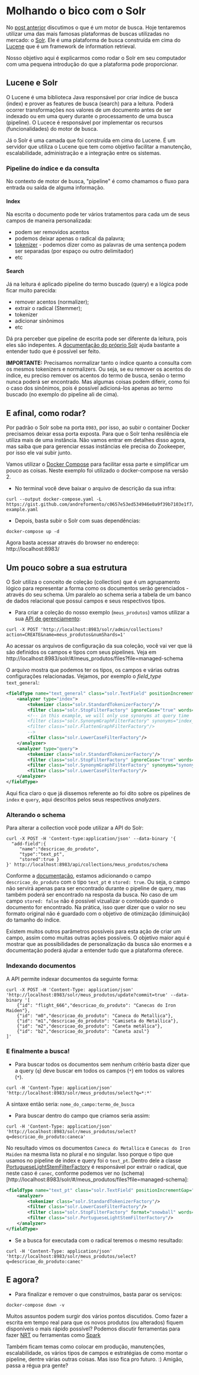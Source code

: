 # Molhando o bico com o Solr

No [post anterior](https://medium.com/butech-co/um-gole-de-m%C3%A1quinas-de-busca-fa41b7d577c6) discutimos o que é um motor de busca.
Hoje tentaremos utilizar uma das mais famosas plataformas de buscas utilizadas no mercado: o [Solr](https://lucene.apache.org/solr/).
Ele é uma plataforma de busca construída em cima do [Lucene](https://lucene.apache.org/) que é um framework de information retrieval.

Nosso objetivo aqui é explicarmos como rodar o Solr em seu computador com uma pequena introdução do que a plataforma pode proporcionar.

## Lucene e Solr

O Lucene é uma biblioteca Java responsável por criar índice de busca (index) e prover as features de busca (search) para a leitura.
Poderá ocorrer transformações nos valores de um documento antes de ser indexado ou em uma query durante o processamento de uma busca (pipeline).
O Lucece é responsável por implementar os recursos (funcionalidades) do motor de busca.

Já o Solr é uma camada que foi construída em cima do Lucene.
É um servidor que utiliza o Lucene que tem como objetivo facilitar a manutenção, escalabilidade, administração e a integração entre os sistemas.

### Pipeline do índice e da consulta

No contexto de motor de busca, "pipeline" é como chamamos o fluxo para entrada ou saída de alguma informação.

#### Index

Na escrita o documento pode ter vários tratamentos para cada um de seus campos de maneira personalizada:
- podem ser removidos acentos
- podemos deixar apenas o radical da palavra;
- [tokenizer](https://lucene.apache.org/solr/guide/8_5/about-tokenizers.html) - podemos dizer como as palavras de uma sentença podem ser separadas (por espaço ou outro delimitador)
- etc


#### Search

Já na leitura é aplicado pipeline do termo buscado (query) e a lógica pode ficar muito parecida:
- remover acentos (normalizer);
- extrair o radical (Stemmer);
- tokenizer
- adicionar sinônimos
- etc

Dá pra perceber que pipeline de escrita pode ser diferente da leitura, pois eles são indepentes.
A [documentação do próprio Solr](https://lucene.apache.org/solr/guide/8_5/field-type-definitions-and-properties.html#field-type-definitions-in-schema-xml) ajuda bastante a entender tudo que é possível ser feito.

**IMPORTANTE:** Precisamos normalizar tanto o índice quanto a consulta com os mesmos tokenizers e normalizers.
Ou seja, se eu remover os acentos do índice, eu preciso remover os acentos do termo de busca, senão o termo nunca poderá ser encontrado.
Mas algumas coisas podem diferir, como foi o caso dos sinônimos, pois é possível adicioná-los apenas ao termo buscado (no exemplo do pipeline ali de cima).

## E afinal, como rodar?

Por padrão o Solr sobe na porta `8983`, por isso, ao subir o container Docker precisamos deixar essa porta exposta.
Para que o Solr tenha resilência ele utiliza mais de uma instância.
Não vamos entrar em detalhes disso agora, mas saiba que para gerenciar essas instâncias ele precisa do Zookeeper, por isso ele vai subir junto.


Vamos utilizar o [Docker Compose](https://docs.docker.com/compose/) para facilitar essa parte e simplificar um pouco as coisas.
Neste exemplo foi utilizado o docker-compose na versão 2.

- No terminal você deve baixar o arquivo de descrição da sua infra:
```shell
curl --output docker-compose.yaml -L https://gist.github.com/andreformento/c0657e53ed534946e0a9f39b7103e1f7/raw/solr-example.yaml
```

- Depois, basta subir o Solr com suas dependências:
```shell
docker-compose up -d
```

Agora basta acessar através do browser no endereço: http://localhost:8983/

## Um pouco sobre a sua estrutura

O Solr utiliza o conceito de coleção (collection) que é um agrupamento lógico para representar a forma como os documentos serão gerenciados - através do seu schema.
Um paralelo ao schema seria a tabela de um banco de dados relacional que possui campos e seus respectivos tipos.

- Para criar a coleção do nosso exemplo (`meus_produtos`) vamos utilizar a sua [API de gerenciamento](https://lucene.apache.org/solr/guide/8_5/collection-management.html#collection-management):
```shell
curl -X POST 'http://localhost:8983/solr/admin/collections?action=CREATE&name=meus_produtos&numShards=1'
```

Ao acessar os arquivos de configuração da sua coleção, você vai ver que lá são definidos os campos e tipos com seus pipelines.
Veja em http://localhost:8983/solr/#/meus_produtos/files?file=managed-schema

O arquivo mostra que podemos ter os tipos, os campos e várias outras configurações relacionadas.
Vejamos, por exemplo o _field\_type_ `text_general`:
```xml
<fieldType name="text_general" class="solr.TextField" positionIncrementGap="100" multiValued="true">
    <analyzer type="index">
        <tokenizer class="solr.StandardTokenizerFactory"/>
        <filter class="solr.StopFilterFactory" ignoreCase="true" words="stopwords.txt" />
        <!-- in this example, we will only use synonyms at query time
        <filter class="solr.SynonymGraphFilterFactory" synonyms="index_synonyms.txt" ignoreCase="true" expand="false"/>
        <filter class="solr.FlattenGraphFilterFactory"/>
        -->
        <filter class="solr.LowerCaseFilterFactory"/>
    </analyzer>
    <analyzer type="query">
        <tokenizer class="solr.StandardTokenizerFactory"/>
        <filter class="solr.StopFilterFactory" ignoreCase="true" words="stopwords.txt" />
        <filter class="solr.SynonymGraphFilterFactory" synonyms="synonyms.txt" ignoreCase="true" expand="true"/>
        <filter class="solr.LowerCaseFilterFactory"/>
    </analyzer>
</fieldType>
```

Aqui fica claro o que já dissemos referente ao foi dito sobre os pipelines de `index` e `query`, aqui descritos pelos seus respectivos _analyzers_.

### Alterando o schema

Para alterar a collection você pode utilizar a API do Solr:
```shell
curl -X POST -H 'Content-type:application/json' --data-binary '{
  "add-field":{
     "name":"descricao_do_produto",
     "type":"text_pt",
     "stored":true }
}' http://localhost:8983/api/collections/meus_produtos/schema
```

Conforme a [documentação](https://lucene.apache.org/solr/guide/8_5/schema-api.html#add-a-new-field), estamos adicionando o campo `descricao_do_produto` com o tipo `text_pt` e `stored: true`.
Ou seja, o campo não servirá apenas para ser encontrado durante o pipeline de query, mas também poderá ser encontrado na resposta da busca.
No caso de um campo `stored: false` não é possível vizualizar o conteúdo quando o documento for encontrado.
Na prática, isso quer dizer que o valor no seu formato original não é guardado com o objetivo de otimização (diminuição) do tamanho do índice.

Existem muitos outros parâmetros possíveis para esta ação de criar um campo, assim como muitas outras ações possíveis.
O objetivo maior aqui é mostrar que as possibilidades de personalização da busca são enormes e a documentação poderá ajudar a entender tudo que a plataforma oferece.

### Indexando documentos

A API permite indexar documentos da seguinte forma:
```shell
curl -X POST -H 'Content-Type: application/json' 'http://localhost:8983/solr/meus_produtos/update?commit=true' --data-binary '[
    {"id": "flight_666","descricao_do_produto": "Canecas do Iron Maiden"},
    {"id": "m0","descricao_do_produto": "Caneca do Metallica"},
    {"id": "m1","descricao_do_produto": "Camiseta do Metallica"},
    {"id": "m2","descricao_do_produto": "Caneta metálica"},
    {"id": "b2","descricao_do_produto": "Caneta azul"}
]'
```

### E finalmente a busca!

- Para buscar todos os documentos sem nenhum critério basta dizer que a query (`q`) deve buscar em todos os campos (`*`) em todos os valores (`*`).
```shell
curl -H 'Content-Type: application/json' 'http://localhost:8983/solr/meus_produtos/select?q=*:*'
```
A sintaxe então seria: `nome_do_campo:termo_de_busca`

- Para buscar dentro do campo que criamos seria assim:
```shell
curl -H 'Content-Type: application/json' 'http://localhost:8983/solr/meus_produtos/select?q=descricao_do_produto:caneca'
```

No resultado vimos os documentos `Caneca do Metallica` e `Canecas do Iron Maiden` na mesma lista no plural e no singular.
Isso porque o tipo que usamos no pipeline de index e query foi o `text_pt`.
Dentro dele a classe [PortugueseLightStemFilterFactory](https://lucene.apache.org/core/8_5_1/analyzers-common/org/apache/lucene/analysis/pt/PortugueseLightStemFilterFactory.html) é responsável por extrair o radical, que neste caso é `canec`, conforme podemos ver no (schema)[http://localhost:8983/solr/#/meus_produtos/files?file=managed-schema]:
```xml
<fieldType name="text_pt" class="solr.TextField" positionIncrementGap="100">
    <analyzer>
        <tokenizer class="solr.StandardTokenizerFactory"/>
        <filter class="solr.LowerCaseFilterFactory"/>
        <filter class="solr.StopFilterFactory" format="snowball" words="lang/stopwords_pt.txt" ignoreCase="true"/>
        <filter class="solr.PortugueseLightStemFilterFactory"/>
    </analyzer>
</fieldType>
```

- Se a busca for executada com o radical teremos o mesmo resultado:
```shell
curl -H 'Content-Type: application/json' 'http://localhost:8983/solr/meus_produtos/select?q=descricao_do_produto:canec'
```

## E agora?

- Para finalizar e remover o que construímos, basta parar os serviços:
```shell
docker-compose down -v
```

Muitos assuntos podem surgir dos vários pontos discutidos.
Como fazer a escrita em tempo real para que os novos produtos (ou alterados) fiquem disponíveis o mais rápido possível? Podemos discutir ferramentas para fazer [NRT](https://lucene.apache.org/solr/guide/8_5/near-real-time-searching.html) ou ferramentas como [Spark](https://github.com/lucidworks/spark-solr)

Também ficam temas como colocar em produção, manutenções, escalabilidade, os vários tipos de campos e estratégias de como montar o pipeline, dentre várias outras coisas.
Mas isso fica pro futuro. :)
Amigão, passa a régua pra gente?
